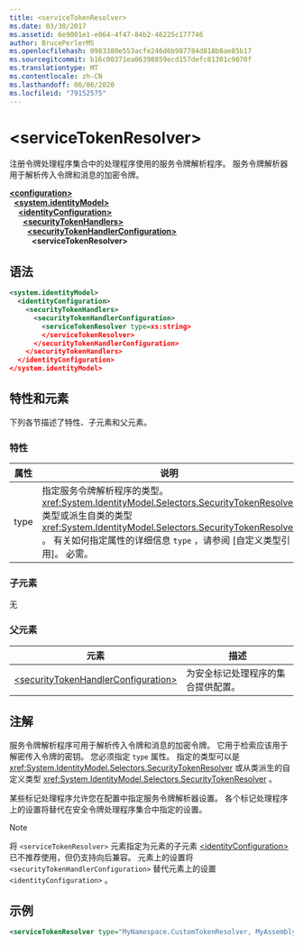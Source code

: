 ```yaml
---
title: <serviceTokenResolver>
ms.date: 03/30/2017
ms.assetid: 6e9001e1-e064-4f47-84b2-46225c177746
author: BrucePerlerMS
ms.openlocfilehash: 0983380e553acfe246d6b987784d818b8ae85b17
ms.sourcegitcommit: b16c00371ea06398859ecd157defc81301c9070f
ms.translationtype: MT
ms.contentlocale: zh-CN
ms.lasthandoff: 06/06/2020
ms.locfileid: "79152575"
---
```

# \<serviceTokenResolver>
注册令牌处理程序集合中的处理程序使用的服务令牌解析程序。 服务令牌解析器用于解析传入令牌和消息的加密令牌。  
  
[**\<configuration>**](../configuration-element.md)\
&nbsp;&nbsp;[**\<system.identityModel>**](system-identitymodel.md)\
&nbsp;&nbsp;&nbsp;&nbsp;[**\<identityConfiguration>**](identityconfiguration.md)\
&nbsp;&nbsp;&nbsp;&nbsp;&nbsp;&nbsp;[**\<securityTokenHandlers>**](securitytokenhandlers.md)\
&nbsp;&nbsp;&nbsp;&nbsp;&nbsp;&nbsp;&nbsp;&nbsp;[**\<securityTokenHandlerConfiguration>**](securitytokenhandlerconfiguration.md)\
&nbsp;&nbsp;&nbsp;&nbsp;&nbsp;&nbsp;&nbsp;&nbsp;&nbsp;&nbsp;**\<serviceTokenResolver>**  
  
## <a name="syntax"></a>语法  
  
```xml  
<system.identityModel>  
  <identityConfiguration>  
    <securityTokenHandlers>  
      <securityTokenHandlerConfiguration>  
        <serviceTokenResolver type=xs:string>  
        </serviceTokenResolver>  
      </securityTokenHandlerConfiguration>  
    </securityTokenHandlers>  
  </identityConfiguration>  
</system.identityModel>  
```  
  
## <a name="attributes-and-elements"></a>特性和元素  
 下列各节描述了特性、子元素和父元素。  
  
### <a name="attributes"></a>特性  
  
|属性|说明|  
|---------------|-----------------|  
|type|指定服务令牌解析程序的类型。 <xref:System.IdentityModel.Selectors.SecurityTokenResolver>类型或派生自类的类型 <xref:System.IdentityModel.Selectors.SecurityTokenResolver> 。 有关如何指定属性的详细信息 `type` ，请参阅 [自定义类型引用]。 必需。|  
  
### <a name="child-elements"></a>子元素  
 无  
  
### <a name="parent-elements"></a>父元素  
  
|元素|描述|  
|-------------|-----------------|  
|[\<securityTokenHandlerConfiguration>](securitytokenhandlerconfiguration.md)|为安全标记处理程序的集合提供配置。|  
  
## <a name="remarks"></a>注解  
 服务令牌解析程序可用于解析传入令牌和消息的加密令牌。 它用于检索应该用于解密传入令牌的密钥。 您必须指定 `type` 属性。 指定的类型可以是 <xref:System.IdentityModel.Selectors.SecurityTokenResolver> 或从类派生的自定义类型 <xref:System.IdentityModel.Selectors.SecurityTokenResolver> 。  
  
 某些标记处理程序允许您在配置中指定服务令牌解析器设置。 各个标记处理程序上的设置将替代在安全令牌处理程序集合中指定的设置。  
  
> [!NOTE]
> 将 `<serviceTokenResolver>` 元素指定为元素的子元素 [\<identityConfiguration>](identityconfiguration.md) 已不推荐使用，但仍支持向后兼容。 元素上的设置将 `<securityTokenHandlerConfiguration>` 替代元素上的设置 `<identityConfiguration>` 。  
  
## <a name="example"></a>示例  
  
```xml  
<serviceTokenResolver type="MyNamespace.CustomTokenResolver, MyAssembly" />  
```
